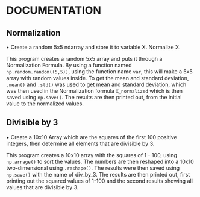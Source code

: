 # DOCUMENTATION

## Normalization
• Create a random 5x5 ndarray and store it to variable X. Normalize X.

This program creates a random 5x5 array and puts it through a Normalization Formula. By using a function named `np.random.random((5,5))`, using the function name `var`, this will make a 5x5 array with random values inside. To get the mean and standard deviation, `.mean()` and `.std()` was used to get mean and standard deviation, which was then used in the Normalization formula `X_normalized` which is then saved using `np.save()`. The results are then printed out, from the initial value to the normalized values.

## Divisible by 3
• Create a 10x10 Array which are the squares of the first 100 positive integers, then determine all elements that are divisible by 3.

This program creates a 10x10 array with the squares of 1 - 100, using `np.arrage()` to sort the values. The numbers are then reshaped into a 10x10 two-dimensional using `.reshape()`. The results were then saved using `np.save()` with the name of div_by_3. The results are then printed out, first printing out the squared values of 1-100 and the second results showing all values that are divisible by 3.
